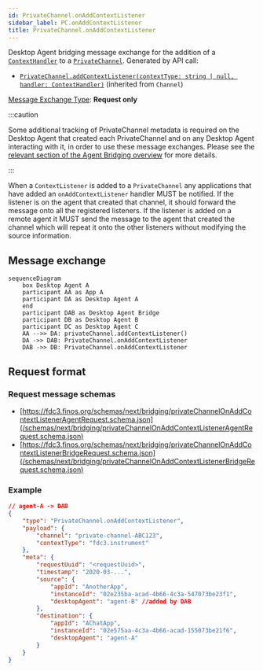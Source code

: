 ```yaml
---
id: PrivateChannel.onAddContextListener
sidebar_label: PC.onAddContextListener
title: PrivateChannel.onAddContextListener
---
```


Desktop Agent bridging message exchange for the addition of a [`ContextHandler`](../../api/ref/Types#contexthandler) to a [`PrivateChannel`](../../api/ref/PrivateChannel). Generated by API call:

- [`PrivateChannel.addContextListener(contextType: string | null, handler: ContextHandler)`](../../api/ref/Channel#addcontextlistener) (inherited from `Channel`)

[Message Exchange Type](../spec#individual-message-exchanges): **Request only**

:::caution

Some additional tracking of PrivateChannel metadata is required on the Desktop Agent that created each PrivateChannel and on any Desktop Agent interacting with it, in order to use these message exchanges. Please see the [relevant section of the Agent Bridging overview](../spec#privatechannels) for more details.

:::

When a `ContextListener` is added to a `PrivateChannel` any applications that have added an `onAddContextListener` handler MUST be notified. If the listener is on the agent that created that channel, it should forward the message onto all the registered listeners. If the listener is added on a remote agent it MUST send the message to the agent that created the channel which will repeat it onto the other listeners without modifying the source information.

## Message exchange

```mermaid
sequenceDiagram
    box Desktop Agent A
    participant AA as App A
    participant DA as Desktop Agent A
    end
    participant DAB as Desktop Agent Bridge
    participant DB as Desktop Agent B
    participant DC as Desktop Agent C
    AA -->> DA: privateChannel.addContextListener()
    DA ->> DAB: PrivateChannel.onAddContextListener
    DAB ->> DB: PrivateChannel.onAddContextListener
```

## Request format

### Request message schemas

- [https://fdc3.finos.org/schemas/next/bridging/privateChannelOnAddContextListenerAgentRequest.schema.json](/schemas/next/bridging/privateChannelOnAddContextListenerAgentRequest.schema.json)
- [https://fdc3.finos.org/schemas/next/bridging/privateChannelOnAddContextListenerBridgeRequest.schema.json](/schemas/next/bridging/privateChannelOnAddContextListenerBridgeRequest.schema.json)

### Example

```json
// agent-A -> DAB
{
    "type": "PrivateChannel.onAddContextListener",
    "payload": {
        "channel": "private-channel-ABC123",
        "contextType": "fdc3.instrument"
    },
    "meta": {
        "requestUuid": "<requestUuid>",
        "timestamp": "2020-03-...",
        "source": {
            "appId": "AnotherApp",
            "instanceId": "02e235ba-acad-4b66-4c3a-547073be23f1",
            "desktopAgent": "agent-B" //added by DAB
        },
        "destination": {
            "appId": "AChatApp",
            "instanceId": "02e575aa-4c3a-4b66-acad-155073be21f6",
            "desktopAgent": "agent-A"
        }
    }
}
```
